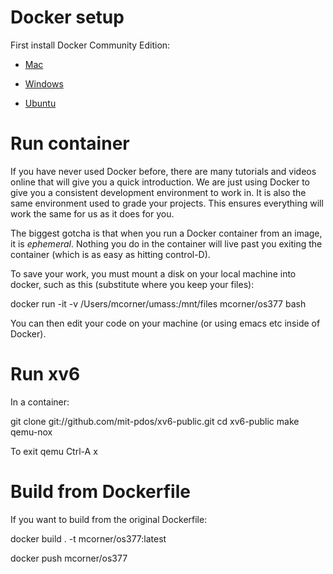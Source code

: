 # Docker setup

First install Docker Community Edition:

* [Mac](https://hub.docker.com/editions/community/docker-ce-desktop-mac)

* [Windows](https://hub.docker.com/editions/community/docker-ce-desktop-windows)

* [Ubuntu](https://docs.docker.com/install/linux/docker-ce/ubuntu/)

# Run container

If you have never used Docker before, there are many tutorials and videos online that will give you a quick introduction.  We are just using Docker to give you a consistent development environment to work in.  It is also the same environment used to grade your projects.  This ensures everything will work the same for us as it does for you.

The biggest gotcha is that when you run a Docker container from an image, it is *ephemeral*.  Nothing you do in the container will live past you exiting the container (which is as easy as hitting control-D).

To save your work, you must mount a disk on your local machine into docker, such as this (substitute where you keep your files):

  docker run -it -v /Users/mcorner/umass:/mnt/files mcorner/os377 bash

You can then edit your code on your machine (or using emacs etc inside of Docker).

# Run xv6
In a container:

  git clone git://github.com/mit-pdos/xv6-public.git
  cd xv6-public
  make qemu-nox

To exit qemu Ctrl-A x

# Build from Dockerfile

If you want to build from the original Dockerfile:

  docker build . -t mcorner/os377:latest

  docker push mcorner/os377
